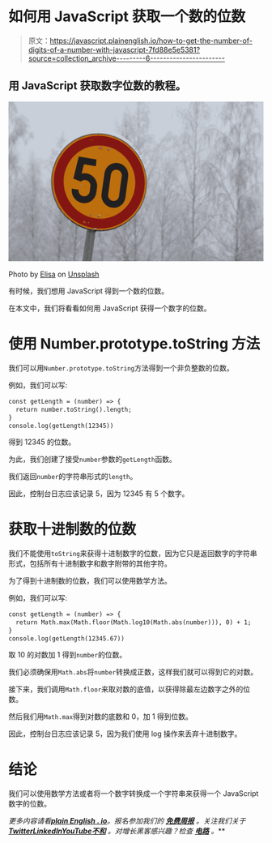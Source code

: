 # 如何用 JavaScript 获取一个数的位数

> 原文：<https://javascript.plainenglish.io/how-to-get-the-number-of-digits-of-a-number-with-javascript-7fd88e5e5381?source=collection_archive---------6----------------------->

## 用 JavaScript 获取数字位数的教程。

![](img/b0ac3430baaad2d98638f54b27f550ee.png)

Photo by [Elisa](https://unsplash.com/@mercoledi?utm_source=medium&utm_medium=referral) on [Unsplash](https://unsplash.com?utm_source=medium&utm_medium=referral)

有时候，我们想用 JavaScript 得到一个数的位数。

在本文中，我们将看看如何用 JavaScript 获得一个数字的位数。

# 使用 Number.prototype.toString 方法

我们可以用`Number.prototype.toString`方法得到一个非负整数的位数。

例如，我们可以写:

```
const getLength = (number) => {
  return number.toString().length;
}
console.log(getLength(12345))
```

得到 12345 的位数。

为此，我们创建了接受`number`参数的`getLength`函数。

我们返回`number`的字符串形式的`length`。

因此，控制台日志应该记录 5，因为 12345 有 5 个数字。

# 获取十进制数的位数

我们不能使用`toString`来获得十进制数字的位数，因为它只是返回数字的字符串形式，包括所有十进制数字和数字附带的其他字符。

为了得到十进制数的位数，我们可以使用数学方法。

例如，我们可以写:

```
const getLength = (number) => {
  return Math.max(Math.floor(Math.log10(Math.abs(number))), 0) + 1;
}
console.log(getLength(12345.67))
```

取 10 的对数加 1 得到`number`的位数。

我们必须确保用`Math.abs`将`number`转换成正数，这样我们就可以得到它的对数。

接下来，我们调用`Math.floor`来取对数的底值，以获得除最左边数字之外的位数。

然后我们用`Math.max`得到对数的底数和 0，加 1 得到位数。

因此，控制台日志应该记录 5，因为我们使用 log 操作来丢弃十进制数字。

# 结论

我们可以使用数学方法或者将一个数字转换成一个字符串来获得一个 JavaScript 数字的位数。

*更多内容请看*[***plain English . io***](https://plainenglish.io/)*。报名参加我们的* [***免费周报***](http://newsletter.plainenglish.io/) *。关注我们关于*[***Twitter***](https://twitter.com/inPlainEngHQ)[***LinkedIn***](https://www.linkedin.com/company/inplainenglish/)*[***YouTube***](https://www.youtube.com/channel/UCtipWUghju290NWcn8jhyAw)*[***不和***](https://discord.gg/GtDtUAvyhW) *。对增长黑客感兴趣？检查* [***电路***](https://circuit.ooo/) *。***